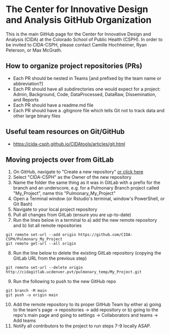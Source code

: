 # The Center for Innovative Design and Analysis GitHub Organization

This is the main GitHub page for the Center for Innovative Design and Analysis (CIDA) at the Colorado School of Public Health (CSPH). 
In order to be invited to CIDA-CSPH, please contact Camille Hochheimer, Ryan Peterson, or Max McGrath.

## How to organize project repositories (PRs)

- Each PR should be nested in Teams [and prefixed by the team name or abbreviation?]
- Each PR should have all subdirectories one would expect for a project: Admin, Background, Code, DataProcessed, DataRaw, Dissemination, and Reports
- Each PR should have a readme.md file
- Each PR should have a .gitignore file which tells Git not to track data and other large binary files

## Useful team resources on Git/GitHub
- https://cida-csph.github.io/CIDAtools/articles/git.html 

## Moving projects over from GitLab 

1) On GitHub, navigate to "Create a new repository" [or click here](https://github.com/organizations/CIDA-CSPH/repositories/new)
2) Select "CIDA-CSPH" as the Owner of the new repository
3) Name the folder the same thing as it was in GitLab with a prefix for the branch and an underscore, e.g. for a Pulmonary Branch project called "My_Project", name this "Pulmonary_My_Project"
4) Open a Terminal window (or Rstudio's terminal, window's PowerShell, or Git Bash) 
5) Navigate to your local project repository
6) Pull all changes from GitLab (ensure you are up-to-date)
7) Run the lines below in a terminal to a) add the new remote repository and b) list all remote repositories 

```
git remote set-url --add origin https://github.com/CIDA-CSPH/Pulmonary_My_Project
git remote get-url --all origin
```

8) Run the line below to delete the existing GitLab repository (copying the GitLab URL from the previous step)

```
git remote set-url --delete origin http://cidagitlab.ucdenver.pvt/pulmonary_temp/My_Project.git
```

9) Run the following to push to the new GitHub repo

```
git branch -M main
git push -u origin main
```

10) Add the remote repository to its proper GitHub Team by either a) going to the team's page -> repositories -> add repository or b) going to the repo's main page and going to settings -> Collaborators and teams -> Add teams 
11) Notify all contributors to the project to run steps 7-9 locally ASAP.


